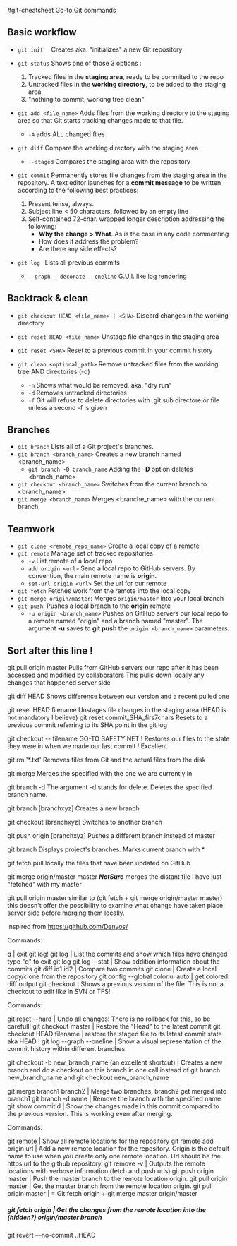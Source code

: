 #git-cheatsheet
Go-to Git commands

## Basic workflow

- `git init  ` Creates aka. "initializes" a new Git repository
- `git status` Shows one of those 3 options :
  1. Tracked files in the **staging area**, ready to be commited to the repo
  2. Untracked files in the **working directory**, to be added to the staging area
  3. "nothing to commit, working tree clean"
- `git add <file_name>`  Adds files from the working directory to the staging area so that Git starts tracking changes made to that file.
  - `-A` adds ALL changed files
- `git diff` Compare the working directory with the staging area
    - `--staged` Compares the staging area with the repository
- `git commit` Permanently stores file changes from the staging area in the repository. A text editor launches for a **commit message** to be written according to the following best practices:

  1. Present tense, always.
  2. Subject line < 50 characters, followed by an empty line
  3. Self-contained 72-char. wrapped longer description addressing the following:
     - **Why the change > What**. As is the case in any code commenting
     - How does it address the problem?
     - Are there any side effects?


- `git log ` Lists all previous commits
  - `--graph --decorate --oneline` G.U.I. like log rendering




## Backtrack & clean

- `git checkout HEAD <file_name> | <SHA>` Discard changes in the working directory

- `git reset HEAD <file_name>` Unstage file changes in the staging area

- `git reset <SHA>` Reset to a previous commit in your commit history

- `git clean <optional_path>` Remove untracked files from the working tree AND directories (-d)

  - `-n` Shows what would be removed, aka. "dry ru**n**"
  - `-d` Removes untracked directories
  - `-f` Git will refuse to delete directories with .git sub directore or file unless a second -f is given




## Branches

- `git branch` Lists all of a Git project's branches.
- `git branch <branch_name>` Creates a new branch named <branch_name>
  - `git branch -D branch_name` Adding the **-D** option deletes <branch_name>
- `git checkout <branch_name>` Switches from the current branch to <branch_name>
- `git merge <branch_name>` Merges <branche_name> with the current branch.




## Teamwork

- `git clone <remote_repo_name>` Create a local copy of a remote
- `git remote` Manage set of tracked repositories
  - `-v` List remote of a local repo
  - `add origin <url>` Send a local repo to GitHub servers. By convention, the main remote name is **origin**.
  - `set-url origin <url>` Set the url for our remote
- `git fetch` Fetches work from the remote into the local copy
- `git merge origin/master`: Merges `origin/master` into your local branch
- `git push`: Pushes a local branch to the **origin** remote
  - `-u origin <branch_name>` Pushes on GitHub servers our local repo to a remote named "origin" and a branch named "master". The argument **-u** saves to **git push** the `origin <branch_name>` parameters.



## Sort after this line !

git pull origin master
  Pulls from GitHub servers our repo after it has been accessed and modified by collaborators
  This pulls down locally any changes that happened server side

git diff HEAD
  Shows difference between our version and a recent pulled one

git reset HEAD filename
  Unstages file changes in the staging area (HEAD is not mandatory I believe)
git reset commit_SHA_firs7chars
	Resets to a previous commit referring to its SHA point in the git log

git checkout -- filename
  GO-TO SAFETY NET !
  Restores our files to the state they were in when we made our last commit ! Excellent

git rm '*.txt'
  Removes files from Git and the actual files from the disk


git merge <branch name>
  Merges the specified <branch name> with the one we are currently in


git branch -d <branch name>
  The argument -d stands for delete. Deletes the specified branch name.



git branch [branchxyz]
  Creates a new branch

git checkout [branchxyz]
  Switches to another branch

git push origin [branchxyz]
  Pushes a different branch instead of master

git branch
  Displays project's branches. Marks current branch with *

git fetch
  pull locally the files that have been updated on GitHub

git merge origin/master master
  ***NotSure*** merges the distant file I have just "fetched" with my
  master

git pull origin master
  similar to (git fetch + git merge origin/master master)
  this doesn't offer the possibility to examine what change have taken place
  server side before merging them locally.

inspired from https://github.com/Denyos/

Commands:

q |    exit git log!
git log  |    List the commits and show which files have changed
type "q" to exit git log
git log --stat  |    Show addition information about the commits
git diff id1 id2  |    Compare two commits
git clone  |    Create a local copy/clone from the repository
git config --global color.ui auto |    get colored diff output
git checkout  |    Shows a previous version of the file. This is not a checkout to edit like in SVN or TFS!


  Commands:

 git reset --hard  |    Undo all changes! There is no rollback for this, so be carefull!
  git checkout master  |    Restore the "Head" to the latest commit
	git checkout HEAD filename | restore the staged file to its latest commit state aka HEAD !
  git log --graph --oneline <branch1> <branch2>  |    Show a visual representation of the commit history within different branches

 git checkout -b new_branch_name (an excellent shortcut)
  |    Creates a new branch and do a checkout on this branch in one call instead of git branch new_branch_name and git checkout new_branch_name

  git merge branch1 branch2  |    Merge two branches, branch2 get merged into branch1
  git branch -d name  |    Remove the branch with the specified name
  git show commitId  |    Show the changes made in this commit compared to the previous version. This is working even after merging.



  Commands:

  git remote  |    Show all remote locations for the repository
  git remote add origin url |     Add a new remote location for the repository. Origin is the default name to use when you create only one remote location. Url should be the https url to the github repository.
  git remove -v  |    Outputs the remote locations with verbose information (fetch and push urls)
  git push origin master  |    Push the master branch to the remote location origin.
  git pull origin master  |    Get the master branch from the remote location origin.
  git pull origin master  |    = Git fetch origin + git merge master origin/master

#####   git fetch origin  |    Get the changes from the remote location into the (hidden?) origin/master branch





git revert —no-commit <SHA>..HEAD
